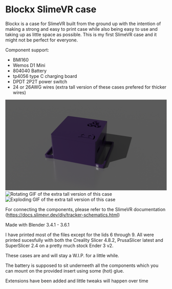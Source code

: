 # Blockx SlimeVR case
Blockx is a case for SlimeVR built from the ground up with the intention of making a strong and easy to print case while also being easy to use and taking up as little space as possible. This is my first SlimeVR case and it might not be perfect for everyone.

Component support:
* BMI160
* Wemos D1 Mini
* 804040 Battery
* tp4056 type C charging board
* DPDT 2P2T power switch
* 24 or 26AWG wires (extra tall version of these cases prefered for thicker wires)

![Image of the extra tall version of this case](https://github.com/SubzeV/Blockx-SlimeVR/blob/main/Renders/RenderXT.png)
![Rotating GIF of the extra tall version of this case](https://github.com/SubzeV/Blockx-SlimeVR/blob/main/Renders/CasesXTRotate.gif)
![Exploding GIF of the extra tall version of this case](https://github.com/SubzeV/Blockx-SlimeVR/blob/main/Renders/CasesXTExplode.gif)

For connecting the components, please refer to the SlimeVR documentation (https://docs.slimevr.dev/diy/tracker-schematics.html)

Made with Blender 3.4.1 - 3.6.1

I have printed most of the files except for the lids 6 through 9.
All were printed sucesfully with both the Creality Slicer 4.8.2, PrusaSlicer latest and SuperSlicer 2.4 on a pretty much stock Ender 3 v2.

These cases are and will stay a W.I.P. for a little while.

The battery is supposed to sit underneeth all the components which you can mount on the provided insert using some (hot) glue.

Extensions have been added and little tweaks will happen over time
